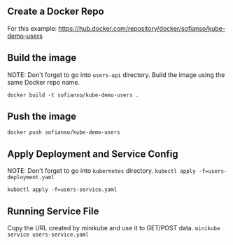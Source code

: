 ## Create a Docker Repo

For this example:
https://hub.docker.com/repository/docker/sofianso/kube-demo-users

## Build the image

NOTE: Don't forget to go into `users-api` directory.
Build the image using the same Docker repo name.

`docker build -t sofianso/kube-demo-users .`

## Push the image

`docker push sofianso/kube-demo-users`

## Apply Deployment and Service Config

NOTE: Don't forget to go into `kubernetes` directory.
`kubectl apply -f=users-deployment.yaml`

`kubectl apply -f=users-service.yaml`

## Running Service File

Copy the URL created by minikube and use it to GET/POST data.
`minikube service users-service.yaml`
